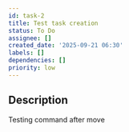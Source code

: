 ```yaml
---
id: task-2
title: Test task creation
status: To Do
assignee: []
created_date: '2025-09-21 06:30'
labels: []
dependencies: []
priority: low
---
```


## Description

<!-- SECTION:DESCRIPTION:BEGIN -->
Testing command after move
<!-- SECTION:DESCRIPTION:END -->
